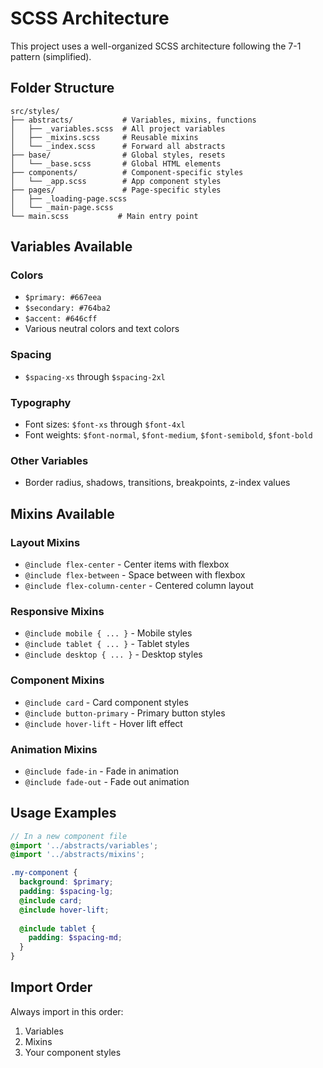 # SCSS Architecture

This project uses a well-organized SCSS architecture following the 7-1 pattern (simplified).

## Folder Structure

```
src/styles/
├── abstracts/           # Variables, mixins, functions
│   ├── _variables.scss  # All project variables
│   ├── _mixins.scss     # Reusable mixins
│   └── _index.scss      # Forward all abstracts
├── base/                # Global styles, resets
│   └── _base.scss       # Global HTML elements
├── components/          # Component-specific styles
│   └── _app.scss        # App component styles
├── pages/               # Page-specific styles
│   ├── _loading-page.scss
│   └── _main-page.scss
└── main.scss           # Main entry point
```

## Variables Available

### Colors
- `$primary: #667eea`
- `$secondary: #764ba2`
- `$accent: #646cff`
- Various neutral colors and text colors

### Spacing
- `$spacing-xs` through `$spacing-2xl`

### Typography
- Font sizes: `$font-xs` through `$font-4xl`
- Font weights: `$font-normal`, `$font-medium`, `$font-semibold`, `$font-bold`

### Other Variables
- Border radius, shadows, transitions, breakpoints, z-index values

## Mixins Available

### Layout Mixins
- `@include flex-center` - Center items with flexbox
- `@include flex-between` - Space between with flexbox
- `@include flex-column-center` - Centered column layout

### Responsive Mixins
- `@include mobile { ... }` - Mobile styles
- `@include tablet { ... }` - Tablet styles
- `@include desktop { ... }` - Desktop styles

### Component Mixins
- `@include card` - Card component styles
- `@include button-primary` - Primary button styles
- `@include hover-lift` - Hover lift effect

### Animation Mixins
- `@include fade-in` - Fade in animation
- `@include fade-out` - Fade out animation

## Usage Examples

```scss
// In a new component file
@import '../abstracts/variables';
@import '../abstracts/mixins';

.my-component {
  background: $primary;
  padding: $spacing-lg;
  @include card;
  @include hover-lift;
  
  @include tablet {
    padding: $spacing-md;
  }
}
```

## Import Order
Always import in this order:
1. Variables
2. Mixins
3. Your component styles
